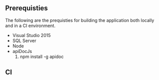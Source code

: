 ## Prerequisties
The following are the prequisties for building the application both locally and in a CI environment.


* Visual Studio 2015
* SQL Server
* Node
* apiDocJs
  1. npm install -g apidoc

## CI
